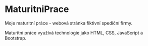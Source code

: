 # MaturitniPrace

Moje maturitní práce - webová stránka fiktivní spediční firmy.

Maturitní práce využívá technologie jako HTML, CSS, JavaScript a Bootstrap.